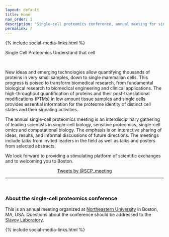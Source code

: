 ```yaml
---
layout: default
title: Home
nav_order: 1
description: "Single-cell proteomics conference, annual meeting for single-cell biology, sensitive proteomics, single-cell omics and computational biology"
permalink: /
---
```


{% include social-media-links.html %}

<script language="javascript" type="text/javascript" src="https://slavovlab.net/bin/SCP.js"></script>
<link rel="stylesheet" type="text/css" href="https://slavovlab.net/bin/SCP_2.css">


 <div class="SCP_wrapper" >
	<canvas id="canvas"></canvas>
	<div class="SCP_text-header">
	  <span class="SCP_title" id="Single-Cell-Proteomics-Conference" >Single Cell Proteomics</span>
	  <span class="SCP_subtitle">Understand that cell</span>
	</div>
</div>


&nbsp;

New ideas and emerging technologies allow quantifying thousands of proteins in very small samples, down to single mammalian cells. This progress is poised to transform biomedical research, from fundamental biological research to biomedical engineering and clinical applications. The high-throughput quantification of proteins and their post-translational modifications (PTMs) in low amount tissue samples and single cells provides essential information for the proteome identity of distinct cell states and their signaling activities.

The annual single-cell proteomics meeting is an interdisciplinary gathering of leading scientists in single-cell biology, sensitive proteomics, single-cell omics and computational biology. The emphasis is on interactive sharing of ideas, results, and informal discussions of future directions. The meetings include talks from invited leaders in the field as well as talks and posters from selected abstracts.


We look forward to providing a stimulating platform of scientific exchanges and to welcoming you to Boston.

<div style="text-align: center;">
<a  class="twitter-timeline"  href="https://twitter.com/SCP_meeting" data-widget-id="499599916843274240">Tweets by @SCP_meeting</a>
<script>!function(d,s,id){var js,fjs=d.getElementsByTagName(s)[0],p=/^http:/.test(d.location)?'http':'https';if(!d.getElementById(id)){js=d.createElement(s);js.id=id;js.src=p+"://platform.twitter.com/widgets.js";fjs.parentNode.insertBefore(js,fjs);}}(document,"script","twitter-wjs");</script>
</div>

------------

&nbsp;


### About the single-cell proteomics conference

This is an annual meeting organized at [Northeastern University](https://www.northeastern.edu/) in Boston, MA, USA. Questions about the conference should be addressed to the [Slavov Laboratory](https://slavovlab.net).

{% include social-media-links.html %}
